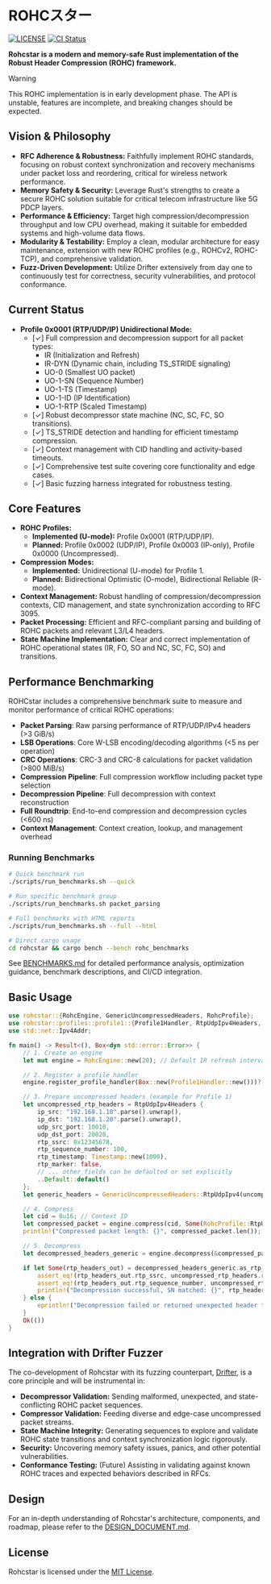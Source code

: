 # ROHCスター

[![LICENSE](https://img.shields.io/badge/license-MIT-blue.svg)](LICENSE)
[![CI Status](https://github.com/mitander/rohcstar/actions/workflows/ci.yml/badge.svg)](https://github.com/mitander/rohcstar/actions)

**Rohcstar is a modern and memory-safe Rust implementation of the Robust Header Compression (ROHC) framework.**

> [!WARNING]
> This ROHC implementation is in early development phase.
> The API is unstable, features are incomplete, and breaking changes should be expected.

## Vision & Philosophy

*   **RFC Adherence & Robustness:** Faithfully implement ROHC standards, focusing on robust context synchronization and recovery mechanisms under packet loss and reordering, critical for wireless network performance.
*   **Memory Safety & Security:** Leverage Rust's strengths to create a secure ROHC solution suitable for critical telecom infrastructure like 5G PDCP layers.
*   **Performance & Efficiency:** Target high compression/decompression throughput and low CPU overhead, making it suitable for embedded systems and high-volume data flows.
*   **Modularity & Testability:** Employ a clean, modular architecture for easy maintenance, extension with new ROHC profiles (e.g., ROHCv2, ROHC-TCP), and comprehensive validation.
*   **Fuzz-Driven Development:** Utilize Drifter extensively from day one to continuously test for correctness, security vulnerabilities, and protocol conformance.

## Current Status

*   **Profile 0x0001 (RTP/UDP/IP) Unidirectional Mode:**
    *   [✓] Full compression and decompression support for all packet types:
        *   IR (Initialization and Refresh)
        *   IR-DYN (Dynamic chain, including TS_STRIDE signaling)
        *   UO-0 (Smallest UO packet)
        *   UO-1-SN (Sequence Number)
        *   UO-1-TS (Timestamp)
        *   UO-1-ID (IP Identification)
        *   UO-1-RTP (Scaled Timestamp)
    *   [✓] Robust decompressor state machine (NC, SC, FC, SO transitions).
    *   [✓] TS_STRIDE detection and handling for efficient timestamp compression.
    *   [✓] Context management with CID handling and activity-based timeouts.
    *   [✓] Comprehensive test suite covering core functionality and edge cases.
    *   [✓] Basic fuzzing harness integrated for robustness testing.

## Core Features

*   **ROHC Profiles:**
    *   **Implemented (U-mode):** Profile 0x0001 (RTP/UDP/IP).
    *   **Planned:** Profile 0x0002 (UDP/IP), Profile 0x0003 (IP-only), Profile 0x0000 (Uncompressed).
*   **Compression Modes:**
    *   **Implemented:** Unidirectional (U-mode) for Profile 1.
    *   **Planned:** Bidirectional Optimistic (O-mode), Bidirectional Reliable (R-mode).
*   **Context Management:** Robust handling of compression/decompression contexts, CID management, and state synchronization according to RFC 3095.
*   **Packet Processing:** Efficient and RFC-compliant parsing and building of ROHC packets and relevant L3/L4 headers.
*   **State Machine Implementation:** Clear and correct implementation of ROHC operational states (IR, FO, SO and NC, SC, FC, SO) and transitions.

## Performance Benchmarking

ROHCstar includes a comprehensive benchmark suite to measure and monitor performance of critical ROHC operations:

*   **Packet Parsing**: Raw parsing performance of RTP/UDP/IPv4 headers (>3 GiB/s)
*   **LSB Operations**: Core W-LSB encoding/decoding algorithms (<5 ns per operation)
*   **CRC Operations**: CRC-3 and CRC-8 calculations for packet validation (>800 MiB/s)
*   **Compression Pipeline**: Full compression workflow including packet type selection
*   **Decompression Pipeline**: Full decompression with context reconstruction
*   **Full Roundtrip**: End-to-end compression and decompression cycles (<600 ns)
*   **Context Management**: Context creation, lookup, and management overhead

### Running Benchmarks

```bash
# Quick benchmark run
./scripts/run_benchmarks.sh --quick

# Run specific benchmark group
./scripts/run_benchmarks.sh packet_parsing

# Full benchmarks with HTML reports
./scripts/run_benchmarks.sh --full --html

# Direct cargo usage
cd rohcstar && cargo bench --bench rohc_benchmarks
```

See [BENCHMARKS.md](docs/BENCHMARKS.md) for detailed performance analysis, optimization guidance, benchmark descriptions, and CI/CD integration.

## Basic Usage

```rust
use rohcstar::{RohcEngine, GenericUncompressedHeaders, RohcProfile};
use rohcstar::profiles::profile1::{Profile1Handler, RtpUdpIpv4Headers, Timestamp};
use std::net::Ipv4Addr;

fn main() -> Result<(), Box<dyn std::error::Error>> {
    // 1. Create an engine
    let mut engine = RohcEngine::new(20); // Default IR refresh interval

    // 2. Register a profile handler
    engine.register_profile_handler(Box::new(Profile1Handler::new()))?;

    // 3. Prepare uncompressed headers (example for Profile 1)
    let uncompressed_rtp_headers = RtpUdpIpv4Headers {
        ip_src: "192.168.1.10".parse().unwrap(),
        ip_dst: "192.168.1.20".parse().unwrap(),
        udp_src_port: 10010,
        udp_dst_port: 20020,
        rtp_ssrc: 0x12345678,
        rtp_sequence_number: 100,
        rtp_timestamp: Timestamp::new(1000),
        rtp_marker: false,
        // ... other fields can be defaulted or set explicitly
        ..Default::default()
    };
    let generic_headers = GenericUncompressedHeaders::RtpUdpIpv4(uncompressed_rtp_headers.clone());

    // 4. Compress
    let cid = 0u16; // Context ID
    let compressed_packet = engine.compress(cid, Some(RohcProfile::RtpUdpIp), &generic_headers)?;
    println!("Compressed packet length: {}", compressed_packet.len());

    // 5. Decompress
    let decompressed_headers_generic = engine.decompress(&compressed_packet)?;

    if let Some(rtp_headers_out) = decompressed_headers_generic.as_rtp_udp_ipv4() {
        assert_eq!(rtp_headers_out.rtp_ssrc, uncompressed_rtp_headers.rtp_ssrc);
        assert_eq!(rtp_headers_out.rtp_sequence_number, uncompressed_rtp_headers.rtp_sequence_number);
        println!("Decompression successful, SN matched: {}", rtp_headers_out.rtp_sequence_number);
    } else {
        eprintln!("Decompression failed or returned unexpected header type.");
    }
    Ok(())
}
```

## Integration with Drifter Fuzzer

The co-development of Rohcstar with its fuzzing counterpart, [Drifter](https://github.com/mitander/drifter), is a core principle and will be instrumental in:
*   **Decompressor Validation:** Sending malformed, unexpected, and state-conflicting ROHC packet sequences.
*   **Compressor Validation:** Feeding diverse and edge-case uncompressed packet streams.
*   **State Machine Integrity:** Generating sequences to explore and validate ROHC state transitions and context synchronization logic rigorously.
*   **Security:** Uncovering memory safety issues, panics, and other potential vulnerabilities.
*   **Conformance Testing:** (Future) Assisting in validating against known ROHC traces and expected behaviors described in RFCs.

## Design

For an in-depth understanding of Rohcstar's architecture, components, and roadmap, please refer to the [DESIGN_DOCUMENT.md](docs/DESIGN_DOCUMENT.md).

## License

Rohcstar is licensed under the [MIT License](LICENSE).

